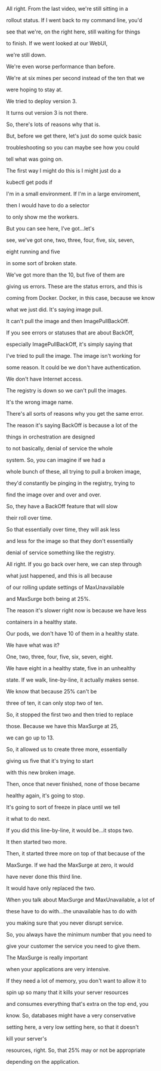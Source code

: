 All right. From the last video, we're still sitting in a

rollout status. If I went back to my command line, you'd

see that we're, on the right here, still waiting for things

to finish. If we went looked at our WebUI,

we're still down.

We're even worse performance than before.

We're at six mines per second instead of the ten that we

were hoping to stay at.

We tried to deploy version 3.

It turns out version 3 is not there.

So, there's lots of reasons why that is.

But, before we get there, let's just do some quick basic

troubleshooting so you can maybe see how you could

tell what was going on.

The first way I might do this is I might just do a

kubectl get pods if

I'm in a small environment. If I'm in a large enviroment,

then I would have to do a selector

to only show me the workers.

But you can see here, I've got...let's

see, we've got one, two, three, four, five, six, seven,

eight running and five

in some sort of broken state.

We've got more than the 10, but five of them are

giving us errors. These are the status errors, and this is

coming from Docker. Docker, in this case, because we know

what we just did. It's saying image pull.

It can't pull the image and then ImagePullBackOff.

If you see errors or statuses that are about BackOff,

especially ImagePullBackOff, it's simply saying that

I've tried to pull the image. The image isn't working for

some reason. It could be we don't have authentication.

We don't have Internet access.

The registry is down so we can't pull the images.

It's the wrong image name.

There's all sorts of reasons why you get the same error.

The reason it's saying BackOff is because a lot of the

things in orchestration are designed

to not basically, denial of service the whole

system. So, you can imagine if we had a

whole bunch of these, all trying to pull a broken image,

they'd constantly be pinging in the registry, trying to

find the image over and over and over.

So, they have a BackOff feature that will slow

their roll over time.

So that essentially over time, they will ask less

and less for the image so that they don't essentially

denial of service something like the registry.

All right. If you go back over here, we can step through

what just happened, and this is all because

of our rolling update settings of MaxUnavailable

and MaxSurge both being at 25%.

The reason it's slower right now is because we have less

containers in a healthy state.

Our pods, we don't have 10 of them in a healthy state.

We have what was it?

One, two, three, four, five, six, seven, eight.

We have eight in a healthy state, five in an unhealthy

state. If we walk, line-by-line, it actually makes sense.

We know that because 25% can't be

three of ten, it can only stop two of ten.

So, it stopped the first two and then tried to replace

those. Because we have this MaxSurge at 25,

we can go up to 13.

So, it allowed us to create three more, essentially

giving us five that it's trying to start

with this new broken image.

Then, once that never finished, none of those became

healthy again, it's going to stop.

It's going to sort of freeze in place until we tell

it what to do next.

If you did this line-by-line, it would be...it stops two.

It then started two more.

Then, it started three more on top of that because of the

MaxSurge. If we had the MaxSurge at zero, it would

have never done this third line.

It would have only replaced the two.

When you talk about MaxSurge and MaxUnavailable, a lot of

these have to do with...the unavailable has to do with

you making sure that you never disrupt service.

So, you always have the minimum number that you need to

give your customer the service you need to give them.

The MaxSurge is really important

when your applications are very intensive.

If they need a lot of memory, you don't want to allow it to

spin up so many that it kills your server resources

and consumes everything that's extra on the top end, you

know. So, databases might have a very conservative

setting here, a very low setting here, so that it doesn't

kill your server's

resources, right. So, that 25% may or not be appropriate

depending on the application.

